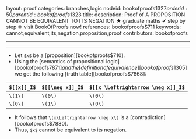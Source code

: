 layout: proof
categories: branches,logic
nodeid: bookofproofs$1327
orderid: 50
parentid: bookofproofs$1323
title: 
description:  Proof of A PROPOSITION CANNOT BE EQUIVALENT TO ITS NEGATION &#9733; graduate maths &#10004; step by step &#10010; visit BookOfProofs now!
references: bookofproofs$711
keywords: cannot,equivalent,its,negation,proposition,proof
contributors: bookofproofs


---


---

* Let `$x$` be a  [proposition][bookofproofs$710].
* Using the [semantics of propositional logic][bookofproofs$7871] and the [definition of equivalence][bookofproofs$1305] we get the following [truth table][bookofproofs$7868]:


`$[[x]]_I$` | `$[[\neg x]]_I$` | `$[[x \Leftrightarrow \neg x]]_I$`
:------------- |:------------- |:-------------
 `\(1\)`| `\(0\)`| `\(0\)`
 `\(0\)`| `\(1\)`| `\(0\)`

* It follows that `\(x\Leftrightarrow \neg x\)` is a [contradiction][bookofproofs$7880].
* Thus, `$x$` cannot be equivalent to its negation.
